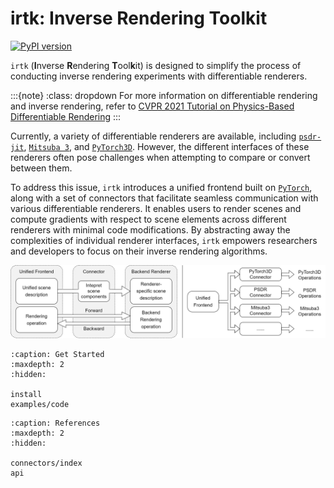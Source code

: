 # irtk: Inverse Rendering Toolkit

[![PyPI version](https://badge.fury.io/py/irtk.svg)](https://badge.fury.io/py/irtk)

`irtk` (**I**nverse **R**endering **T**ool**k**it) is designed to simplify the process of conducting inverse rendering experiments with differentiable renderers. 

:::{note} 
:class: dropdown
For more information on differentiable rendering and inverse rendering, refer to [CVPR 2021 Tutorial on Physics-Based Differentiable Rendering](https://diff-render.org/tutorials/cvpr2021/)
:::

Currently, a variety of differentiable renderers are available, including [`psdr-jit`](https://github.com/andyyankai/psdr-jit), [`Mitsuba 3`](https://github.com/mitsuba-renderer/mitsuba3), and [`PyTorch3D`](https://pytorch3d.org/). However, the different interfaces of these renderers often pose challenges when attempting to compare or convert between them.

To address this issue, `irtk` introduces a unified frontend built on [`PyTorch`](https://pytorch.org/), along with a set of connectors that facilitate seamless communication with various differentiable renderers. It enables users to render scenes and compute gradients with respect to scene elements across different renderers with minimal code modifications. By abstracting away the complexities of individual renderer interfaces, `irtk` empowers researchers and developers to focus on their inverse rendering algorithms.

![irtk framework overview](../images/toolkit.png)

```{toctree}
:caption: Get Started
:maxdepth: 2
:hidden:

install
examples/code
```

```{toctree}
:caption: References
:maxdepth: 2
:hidden:

connectors/index
api
```